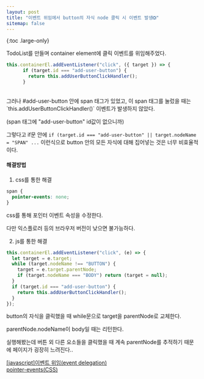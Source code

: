 ```yaml
---
layout: post
title: "이벤트 위임에서 button의 자식 node 클릭 시 이벤트 발생❎"
sitemap: false
---
```


{:toc .large-only}

TodoList를 만들며 container element에 클릭 이벤트를 위임해주었다.

```js
this.containerEl.addEventListener("click", ({ target }) => {
      if (target.id === "add-user-button") {
        return this.addUserButtonClickHandler();
      }
```

<br/>
그러나 #add-user-button 안에 span 태그가 있었고, 이 span 태그를 눌렀을 때는 `this.addUserButtonClickHandler()` 이벤트가 발생하지 않았다.

(span 태그에 "add-user-button" id값이 없으니까)

그렇다고 if문 안에 `if (target.id === "add-user-button" || target.nodeName = "SPAN" ...` 이런식으로 button 안의 모든 자식에 대해 집어넣는 것은 너무 비효율적이다.

#### 해결방법

1. css를 통한 해결

```css
span {
  pointer-events: none;
}
```

css를 통해 포인터 이벤트 속성을 수정한다.

다만 익스플로러 등의 브라우저 버전이 낮으면 불가능하다.

2. js를 통한 해결

```js
this.containerEl.addEventListener("click", (e) => {
  let target = e.target;
  while (target.nodeName !== "BUTTON") {
    target = e.target.parentNode;
    if (target.nodeName === "BODY") return (target = null);
  }
  if (target.id === "add-user-button") {
    return this.addUserButtonClickHandler();
  }
});
```

button의 자식을 클릭했을 때 while문으로 target을 parentNode로 교체한다.

parentNode.nodeName이 body일 때는 리턴한다.

실행해봤는데 버튼 외 다른 요소들을 클릭했을 때 계속 parentNode를 추적하기 때문에 페이지가 굉장히 느려진다..
<br/>

[[javascript]이벤트 위임(event delegation)](https://juein.tistory.com/63)<br/>
[pointer-events(CSS)](https://developer.mozilla.org/ko/docs/Web/CSS/pointer-events)
